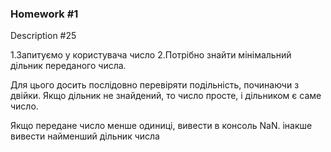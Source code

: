 ### Homework #1

Description #25

1.Запитуємо у користувача число
2.Потрібно знайти мінімальний дільник переданого числа.

Для цього досить послідовно перевіряти подільність, починаючи з двійки. 
Якщо дільник не знайдений, то число просте, і дільником є саме число.

Якщо передане число менше одиниці, вивести в консоль NaN. інакше 
вивести найменший дільник числа